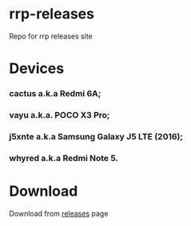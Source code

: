 # rrp-releases

Repo for rrp releases site
 
# Devices

### cactus a.k.a Redmi 6A;

### vayu a.k.a. POCO X3 Pro;

### j5xnte a.k.a Samsung Galaxy J5 LTE (2016);

### whyred a.k.a Redmi Note 5.

# Download

Download from [releases](https://github.com/nedokaka/rrp-releases/releases) page 
